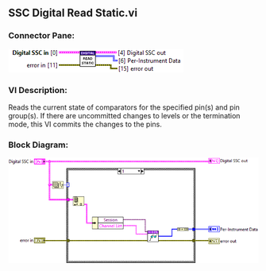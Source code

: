 ## **SSC Digital Read Static.vi**
### Connector Pane:
![alt text](/docs/images/Instrument%20Control/Digital/SSC%20Digital/Static/SSC%20Digital%20Read%20Static.vic.png "SSC Digital Read Static.vi connector pane")

### VI Description:
Reads the current state of comparators for the specified pin(s) and pin group(s). If there are uncommitted changes to levels or the termination mode, this VI commits the changes to the pins.

### Block Diagram:
![alt text](/docs/images/Instrument%20Control/Digital/SSC%20Digital/Static/SSC%20Digital%20Read%20Static.vid.png "SSC Digital Read Static.vi block diagram")
